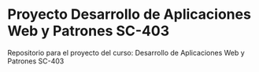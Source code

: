 # Proyecto Desarrollo de Aplicaciones Web y Patrones SC-403
Repositorio para el proyecto del curso: Desarrollo de Aplicaciones Web y Patrones SC-403
